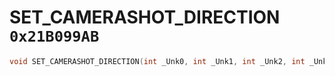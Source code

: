 # SET_CAMERASHOT_DIRECTION `0x21B099AB`

```cpp
void SET_CAMERASHOT_DIRECTION(int _Unk0, int _Unk1, int _Unk2, int _Unk3, int _Unk4);
```